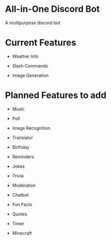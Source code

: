# All-in-One Discord Bot
A multipurpose discord bot


# Current Features
- Weather Info

- Slash Commands

- Image Generation

# Planned Features to add


- Music

- Poll

- Image Recognition

- Translator

- Birthday

- Reminders

- Jokes

- Trivia

- Moderation

- Chatbot

- Fun Facts

- Quotes

- Timer

- Minecraft 
